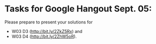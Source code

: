 # Tasks for Google Hangout Sept. 05: 
Please prepare to present your solutions for
- W03 D3 (http://bit.ly/2ZkZ5Rx) and 
- W03 D4 (http://bit.ly/2ZhW5oR). 
